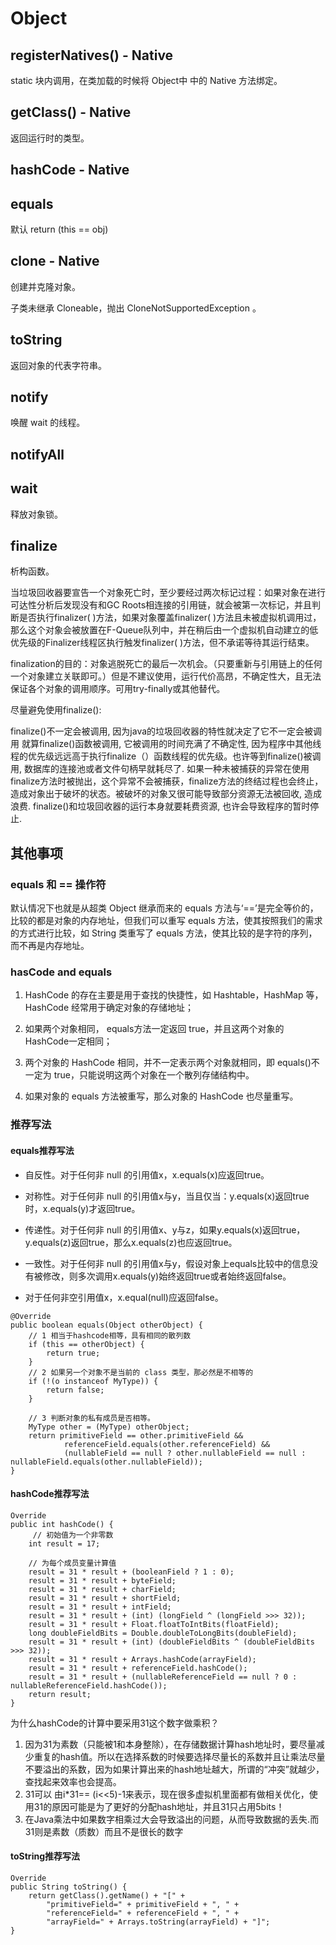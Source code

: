 # Object

## registerNatives() - Native

static 块内调用，在类加载的时候将 Object中 中的 Native 方法绑定。

## getClass() - Native

返回运行时的类型。

## hashCode - Native

## equals

默认 return (this == obj)

## clone - Native

创建并克隆对象。

子类未继承 Cloneable，抛出 CloneNotSupportedException 。

## toString

返回对象的代表字符串。

## notify

唤醒 wait 的线程。

## notifyAll

## wait

释放对象锁。

## finalize

析构函数。

当垃圾回收器要宣告一个对象死亡时，至少要经过两次标记过程：如果对象在进行可达性分析后发现没有和GC Roots相连接的引用链，就会被第一次标记，并且判断是否执行finalizer( )方法，如果对象覆盖finalizer( )方法且未被虚拟机调用过，那么这个对象会被放置在F-Queue队列中，并在稍后由一个虚拟机自动建立的低优先级的Finalizer线程区执行触发finalizer( )方法，但不承诺等待其运行结束。

finalization的目的：对象逃脱死亡的最后一次机会。（只要重新与引用链上的任何一个对象建立关联即可。）但是不建议使用，运行代价高昂，不确定性大，且无法保证各个对象的调用顺序。可用try-finally或其他替代。

尽量避免使用finalize():

finalize()不一定会被调用, 因为java的垃圾回收器的特性就决定了它不一定会被调用
就算finalize()函数被调用, 它被调用的时间充满了不确定性, 因为程序中其他线程的优先级远远高于执行finalize（）函数线程的优先级。也许等到finalize()被调用, 数据库的连接池或者文件句柄早就耗尽了.
如果一种未被捕获的异常在使用finalize方法时被抛出，这个异常不会被捕获，finalize方法的终结过程也会终止，造成对象出于破坏的状态。被破坏的对象又很可能导致部分资源无法被回收, 造成浪费.
finalize()和垃圾回收器的运行本身就要耗费资源, 也许会导致程序的暂时停止.

## 其他事项

### equals 和 == 操作符

默认情况下也就是从超类 Object 继承而来的 equals 方法与‘==’是完全等价的，比较的都是对象的内存地址，但我们可以重写 equals 方法，使其按照我们的需求的方式进行比较，如 String 类重写了 equals 方法，使其比较的是字符的序列，而不再是内存地址。

### hasCode and equals

1. HashCode 的存在主要是用于查找的快捷性，如 Hashtable，HashMap 等，HashCode 经常用于确定对象的存储地址；

2. 如果两个对象相同， equals方法一定返回 true，并且这两个对象的HashCode一定相同；

3. 两个对象的 HashCode 相同，并不一定表示两个对象就相同，即 equals()不一定为 true，只能说明这两个对象在一个散列存储结构中。

4. 如果对象的 equals 方法被重写，那么对象的 HashCode 也尽量重写。

### 推荐写法

#### equals推荐写法

* 自反性。对于任何非 null 的引用值x，x.equals(x)应返回true。

* 对称性。对于任何非 null 的引用值x与y，当且仅当：y.equals(x)返回true时，x.equals(y)才返回true。

* 传递性。对于任何非 null 的引用值x、y与z，如果y.equals(x)返回true，y.equals(z)返回true，那么x.equals(z)也应返回true。

* 一致性。对于任何非 null 的引用值x与y，假设对象上equals比较中的信息没有被修改，则多次调用x.equals(y)始终返回true或者始终返回false。

* 对于任何非空引用值x，x.equal(null)应返回false。

```equals推荐写法
@Override
public boolean equals(Object otherObject) {
    // 1 相当于hashcode相等，具有相同的散列数
    if (this == otherObject) {
        return true;
    }
    // 2 如果另一个对象不是当前的 class 类型，那必然是不相等的
    if (!(o instanceof MyType)) {
        return false;
    }

    // 3 判断对象的私有成员是否相等。
    MyType other = (MyType) otherObject;
    return primitiveField == other.primitiveField &&
            referenceField.equals(other.referenceField) &&
            (nullableField == null ? other.nullableField == null : nullableField.equals(other.nullableField));
}
```

#### hashCode推荐写法

```hashCode推荐写法
Override
public int hashCode() {
     // 初始值为一个非零数
    int result = 17;

    // 为每个成员变量计算值
    result = 31 * result + (booleanField ? 1 : 0);
    result = 31 * result + byteField;
    result = 31 * result + charField;
    result = 31 * result + shortField;
    result = 31 * result + intField;
    result = 31 * result + (int) (longField ^ (longField >>> 32));
    result = 31 * result + Float.floatToIntBits(floatField);
    long doubleFieldBits = Double.doubleToLongBits(doubleField);
    result = 31 * result + (int) (doubleFieldBits ^ (doubleFieldBits >>> 32));
    result = 31 * result + Arrays.hashCode(arrayField);
    result = 31 * result + referenceField.hashCode();
    result = 31 * result + (nullableReferenceField == null ? 0 : nullableReferenceField.hashCode());
    return result;
}
```

为什么hashCode的计算中要采用31这个数字做乘积？

1. 因为31为素数（只能被1和本身整除），在存储数据计算hash地址时，要尽量减少重复的hash值。所以在选择系数的时候要选择尽量长的系数并且让乘法尽量不要溢出的系数，因为如果计算出来的hash地址越大，所谓的“冲突”就越少，查找起来效率也会提高。
2. 31可以 由i*31== (i<<5)-1来表示，现在很多虚拟机里面都有做相关优化，使用31的原因可能是为了更好的分配hash地址，并且31只占用5bits！
3. 在Java乘法中如果数字相乘过大会导致溢出的问题，从而导致数据的丢失.而31则是素数（质数）而且不是很长的数字

#### toString推荐写法

```toString推荐写法
Override
public String toString() {
    return getClass().getName() + "[" +
        "primitiveField=" + primitiveField + ", " +
        "referenceField=" + referenceField + ", " +
        "arrayField=" + Arrays.toString(arrayField) + "]";
}
```
